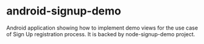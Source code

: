 # android-signup-demo
Android application showing how to implement demo views for the use case of Sign Up registration process. It is backed by node-signup-demo project.
